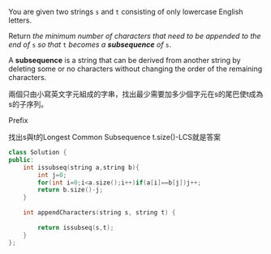 You are given two strings `s` and `t` consisting of only lowercase English letters.

Return _the minimum number of characters that need to be appended to the end of_ `s` _so that_ `t` _becomes a **subsequence** of_ `s`.

A **subsequence** is a string that can be derived from another string by deleting some or no characters without changing the order of the remaining characters.

兩個只由小寫英文字元組成的字串，找出最少需要加多少個字元在s的尾巴使t成為s的子序列。

Prefix

找出s與t的Longest Common Subsequence  t.size()-LCS就是答案

```cpp
class Solution {
public:
    int issubseq(string a,string b){
        int j=0;
        for(int i=0;i<a.size();i++)if(a[i]==b[j])j++;
        return b.size()-j;
    }
    
    int appendCharacters(string s, string t) {
        
        return issubseq(s,t);
    }
};
```